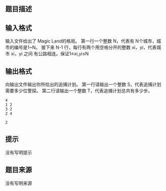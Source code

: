 


## 题目描述
## 输入格式
输入文件给出了 Magic Land的格局。 
第一行一个整数 N，代表有 N个城市，城市的编号是1~N。 
接下来 N-1 行，每行有两个用空格分开的整数 xi，yi，代表城市 xi，yi 之间
有公路相连。保证1≤xi,yi≤N 
## 输出格式
向输出文件输出你所给出的追捕计划。 
第一行请输出一个整数 S，代表追捕计划需要多少位警探。 
第二行请输出一个整数 T，代表追捕计划总共有多少步。 

```input1
4 
1 2 
3 2 
2 4 

```

```output1
2
```

## 提示
没有写明提示
## 题目来源
没有写明来源


